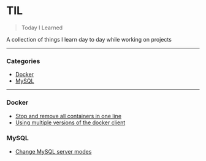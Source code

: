 # TIL
> Today I Learned

A collection of things I learn day to day while working on projects

---

### Categories

* [Docker](#docker)
* [MySQL](#mysql)

---

### Docker

- [Stop and remove all containers in one line](docker/stop-remove-all-docker-containers.md)
- [Using multiple versions of the docker client](docker/using-multiple-versions-of-docker.md)

### MySQL

- [Change MySQL server modes](mysql/mysql-only-full-group-by.md)
